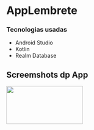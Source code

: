 # AppLembrete


### Tecnologias usadas
* Android Studio
* Kotlin
* Realm Database


## Screemshots dp App

<div>
<img src = "https://user-images.githubusercontent.com/92251761/152659797-ca478e63-45e2-4923-8ebb-721041de3bfe.jpeg" width="200" height="100" >
</div>

